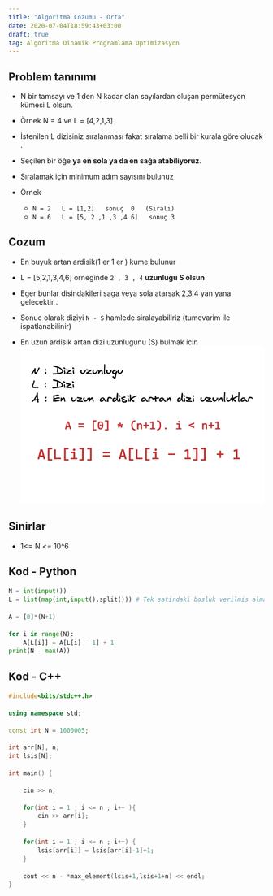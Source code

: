 ```yaml
---
title: "Algoritma Cozumu - Orta"
date: 2020-07-04T18:59:43+03:00
draft: true
tag: Algoritma Dinamik Programlama Optimizasyon
---
```


## Problem tanınımı

- N bir tamsayı ve  1 den N kadar olan sayılardan oluşan permütesyon kümesi   L  olsun.
- Örnek  N = 4 ve L =  [4,2,1,3]
- İstenilen   L dizisiniz sıralanması   fakat sıralama belli bir kurala göre olucak .
- Seçilen bir öğe **ya en sola ya da en sağa atabiliyoruz**.
- Sıralamak için minimum adım sayısını bulunuz

- Örnek
  - ```N = 2   L = [1,2]   sonuç  0   (Sıralı)```
  - ```N = 6   L = [5, 2 ,1 ,3 ,4 6]   sonuç 3```

## Cozum

- En buyuk artan ardisik(1 er 1 er ) kume bulunur 
- L = [5,2,1,3,4,6] orneginde  ```2 , 3 , 4```  **uzunlugu  S olsun** 
- Eger bunlar disindakileri saga veya sola atarsak 2,3,4 yan yana gelecektir . 
- Sonuc olarak diziyi  ```N - S``` hamlede siralayabiliriz  (tumevarim ile ispatlanabilinir)

- En uzun ardisik artan dizi uzunlugunu (S) bulmak icin
!['artan-dizi-bulma'](../../resources/_gen/images/blog-1/firstweekQ1.png)

## Sinirlar 

- 1<= N <= 10^6


## Kod - Python

```Python
N = int(input())
L = list(map(int,input().split())) # Tek satirdaki bosluk verilmis alma

A = [0]*(N+1)

for i in range(N):
    A[L[i]] = A[L[i] - 1] + 1
print(N - max(A))
```


## Kod - C++

```cpp
#include<bits/stdc++.h>
 
using namespace std;
 
const int N = 1000005;

int arr[N], n;
int lsis[N]; 

int main() {

    cin >> n;

    for(int i = 1 ; i <= n ; i++ ){
        cin >> arr[i];
    }

    for(int i = 1 ; i <= n ; i++) {
        lsis[arr[i]] = lsis[arr[i]-1]+1;
    }

    cout << n - *max_element(lsis+1,lsis+1+n) << endl;
}
```

